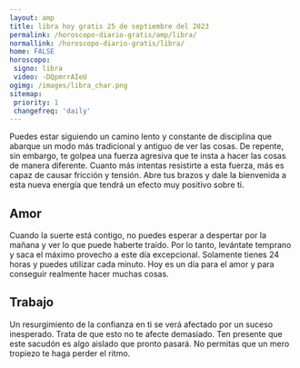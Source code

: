 ```yaml
---
layout: amp
title: libra hoy gratis 25 de septiembre del 2023 
permalink: /horoscopo-diario-gratis/amp/libra/
normallink: /horoscopo-diario-gratis/libra/
home: FALSE
horoscopo:
 signo: libra
 video: -DQpmrrAIeU
ogimg: /images/libra_char.png
sitemap:
 priority: 1
 changefreq: 'daily'
---
```



Puedes estar siguiendo un camino lento y constante de disciplina que abarque un modo más tradicional y antiguo de ver las cosas. De repente, sin embargo, te golpea una fuerza agresiva que te insta a hacer las cosas de manera diferente. Cuanto más intentas resistirte a esta fuerza, más es capaz de causar fricción y tensión. Abre tus brazos y dale la bienvenida a esta nueva energía que tendrá un efecto muy positivo sobre ti.

## Amor

Cuando la suerte está contigo, no puedes esperar a despertar por la mañana y ver lo que puede haberte traído. Por lo tanto, levántate temprano y saca el máximo provecho a este día excepcional. Solamente tienes 24 horas y puedes utilizar cada minuto. Hoy es un día para el amor y para conseguir realmente hacer muchas cosas.

## Trabajo

Un resurgimiento de la confianza en ti se verá afectado por un suceso inesperado. Trata de que esto no te afecte demasiado. Ten presente que este sacudón es algo aislado que pronto pasará. No permitas que un mero tropiezo te haga perder el ritmo.